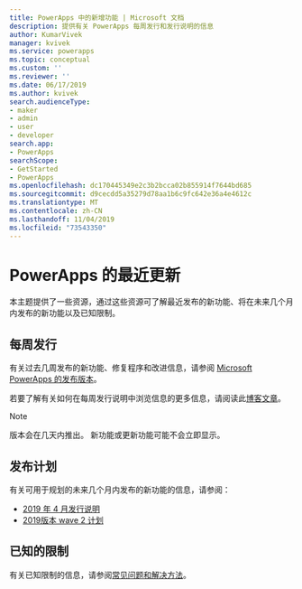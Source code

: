 ```yaml
---
title: PowerApps 中的新增功能 | Microsoft 文档
description: 提供有关 PowerApps 每周发行和发行说明的信息
author: KumarVivek
manager: kvivek
ms.service: powerapps
ms.topic: conceptual
ms.custom: ''
ms.reviewer: ''
ms.date: 06/17/2019
ms.author: kvivek
search.audienceType:
- maker
- admin
- user
- developer
search.app:
- PowerApps
searchScope:
- GetStarted
- PowerApps
ms.openlocfilehash: dc170445349e2c3b2bcca02b855914f7644bd685
ms.sourcegitcommit: d9cecdd5a35279d78aa1b6c9fc642e36a4e4612c
ms.translationtype: MT
ms.contentlocale: zh-CN
ms.lasthandoff: 11/04/2019
ms.locfileid: "73543350"
---
```

# <a name="whats-new-in-powerapps"></a>PowerApps 的最近更新

本主题提供了一些资源，通过这些资源可了解最近发布的新功能、将在未来几个月内发布的新功能以及已知限制。

## <a name="weekly-releases"></a>每周发行

有关过去几周发布的新功能、修复程序和改进信息，请参阅 [Microsoft PowerApps 的发布版本](https://docs.microsoft.com/business-applications-release-notes/powerplatform/released-versions/powerapps)。

若要了解有关如何在每周发行说明中浏览信息的更多信息，请阅读此[博客文章](https://powerapps.microsoft.com/blog/stay-tuned-with-the-latest-features-and-fixes-through-powerapps-weekly-release-notes/)。

> [!NOTE]
> 版本会在几天内推出。 新功能或更新功能可能不会立即显示。

## <a name="release-plan"></a>发布计划

有关可用于规划的未来几个月内发布的新功能的信息，请参阅：
- [2019 年 4 月发行说明](https://docs.microsoft.com/business-applications-release-notes/April19/microsoft-powerapps/planned-features)
- [2019版本 wave 2 计划](https://docs.microsoft.com/power-platform-release-plan/2019wave2/microsoft-powerapps/planned-features)

## <a name="known-limitations"></a>已知的限制

有关已知限制的信息，请参阅[常见问题和解决方法](common-issues-and-resolutions.md)。
